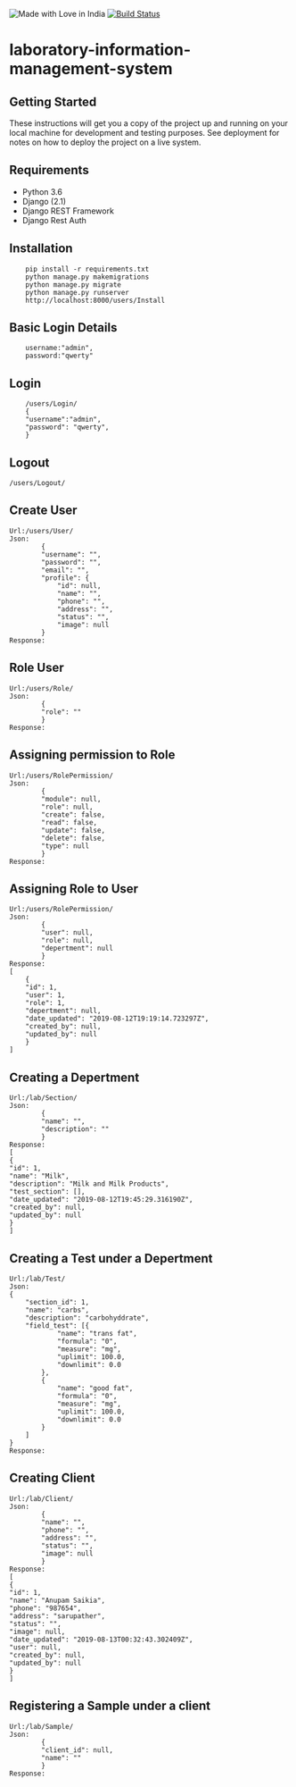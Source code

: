 ![Made with Love in India](https://madewithlove.org.in/badge.svg) [![Build Status](https://travis-ci.org/joemccann/dillinger.svg?branch=master)](https://travis-ci.org/joemccann/dillinger)

# laboratory-information-management-system

## Getting Started

These instructions will get you a copy of the project up and running on your local machine for development and testing purposes. See deployment for notes on how to deploy the project on a live system.

## Requirements
- Python 3.6
- Django (2.1)
- Django REST Framework
- Django Rest Auth

## Installation
```
	pip install -r requirements.txt
	python manage.py makemigrations
	python manage.py migrate
	python manage.py runserver
	http://localhost:8000/users/Install

```
## Basic Login Details
```
	username:"admin",
	password:"qwerty"

```

## Login
```
	/users/Login/
	{
	"username":"admin",
	"password": "qwerty",
	}
```
## Logout
```
/users/Logout/
```
## Create User
```
Url:/users/User/
Json:
		{
		"username": "",
		"password": "",
		"email": "",
		"profile": {
			"id": null,
			"name": "",
			"phone": "",
			"address": "",
			"status": "",
			"image": null
		}
Response:
```
## Role User
```
Url:/users/Role/
Json:
		{
    	"role": ""
		}
Response:
```
## Assigning permission to Role
```
Url:/users/RolePermission/
Json:
		{
		"module": null,
		"role": null,
		"create": false,
		"read": false,
		"update": false,
		"delete": false,
		"type": null
		}
Response:
```
## Assigning Role to User
```
Url:/users/RolePermission/
Json:
		{
		"user": null,
		"role": null,
		"depertment": null
		}
Response:
[
    {
    "id": 1,
    "user": 1,
    "role": 1,
    "depertment": null,
    "date_updated": "2019-08-12T19:19:14.723297Z",
    "created_by": null,
    "updated_by": null
    }
]
```
## Creating a Depertment
```
Url:/lab/Section/
Json:
		{
		"name": "",
		"description": ""
		}
Response:
[
{
"id": 1,
"name": "Milk",
"description": "Milk and Milk Products",
"test_section": [],
"date_updated": "2019-08-12T19:45:29.316190Z",
"created_by": null,
"updated_by": null
}
]
```
## Creating a Test under a Depertment
```
Url:/lab/Test/
Json:
{
	"section_id": 1,
	"name": "carbs",
	"description": "carbohyddrate",
	"field_test": [{
			"name": "trans fat",
			"formula": "0",
			"measure": "mg",
			"uplimit": 100.0,
			"downlimit": 0.0
		},
		{
			"name": "good fat",
			"formula": "0",
			"measure": "mg",
			"uplimit": 100.0,
			"downlimit": 0.0
		}
	]
}
Response:
```
## Creating Client
```
Url:/lab/Client/
Json:
		{
		"name": "",
		"phone": "",
		"address": "",
		"status": "",
		"image": null
		}
Response:
[
{
"id": 1,
"name": "Anupam Saikia",
"phone": "987654",
"address": "sarupather",
"status": "",
"image": null,
"date_updated": "2019-08-13T00:32:43.302409Z",
"user": null,
"created_by": null,
"updated_by": null
}
]
```
## Registering a Sample under a client
```
Url:/lab/Sample/
Json:
		{
		"client_id": null,
		"name": ""
		}
Response:
```
